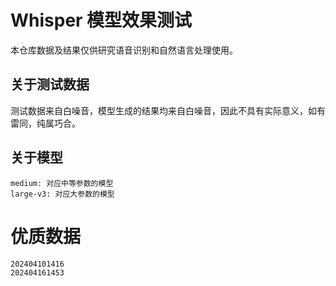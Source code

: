 # Whisper 模型效果测试
本仓库数据及结果仅供研究语音识别和自然语言处理使用。

## 关于测试数据
测试数据来自白噪音，模型生成的结果均来自白噪音，因此不具有实际意义，如有雷同，纯属巧合。

## 关于模型
```
medium: 对应中等参数的模型
large-v3: 对应大参数的模型
```

# 优质数据
```
202404101416
202404161453
```